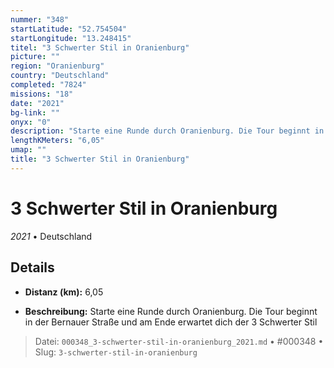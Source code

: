 ```yaml
---
nummer: "348"
startLatitude: "52.754504"
startLongitude: "13.248415"
titel: "3 Schwerter Stil in Oranienburg"
picture: ""
region: "Oranienburg"
country: "Deutschland"
completed: "7824"
missions: "18"
date: "2021"
bg-link: ""
onyx: "0"
description: "Starte eine Runde durch Oranienburg. Die Tour beginnt in der Bernauer Straße und am Ende erwartet dich der 3 Schwerter Stil"
lengthKMeters: "6,05"
umap: ""
title: "3 Schwerter Stil in Oranienburg"
---
```

# 3 Schwerter Stil in Oranienburg

*2021* • Deutschland



## Details
- **Distanz (km):** 6,05



- **Beschreibung:** Starte eine Runde durch Oranienburg. Die Tour beginnt in der Bernauer Straße und am Ende erwartet dich der 3 Schwerter Stil



> Datei: `000348_3-schwerter-stil-in-oranienburg_2021.md` • #000348 • Slug: `3-schwerter-stil-in-oranienburg`
